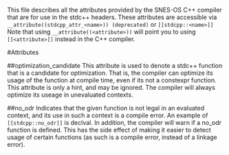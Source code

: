 This file describes all the attributes provided by the SNES-OS C++ compiler that are for use in the stdc++ headers.
These attributes are accessible via `__attribute((stdcpp_attr_<name>)) (deprecated)` or `[[stdcpp::<name>]]`
Note that using `__attribute((<attribute>))` will point you to using `[[<attribute>]]` instead in the C++ compiler.

#Attributes

##optimization_candidate
This attribute is used to denote a stdc++ function that is a candidate for optimization. That is, the compiler can optimize 
its usage of the function at compile time, even if its not a constexpr function.
This attribute is only a hint, and may be ignored. The compiler will always optimize its useage in unevaluated contexts.

##no_odr
Indicates that the given function is not legal in an evaluated context, and its use in such a context is a compile error.
An example of `[[stdcpp::no_odr]]` is declval. In addition, the compiler will warn if a no_odr function is defined.
This has the side effect of making it easier to detect usage of certain functions (as such is a compile error, instead of a linkage error).
